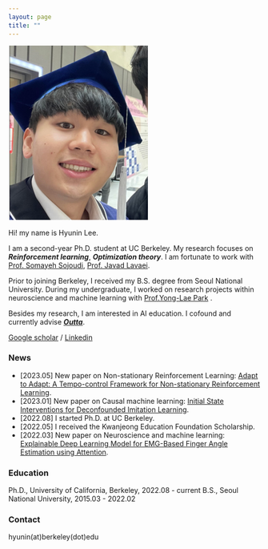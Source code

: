 ```yaml
---
layout: page
title: ""
---
```

![](/assets/hyunin.png)

Hi! my name is Hyunin Lee. 

I am a second-year Ph.D. student at UC Berkeley. My research focuses on ***Reinforcement learning***, ***Optimization theory***. I am fortunate to work with [Prof. Somayeh Sojoudi](https://people.eecs.berkeley.edu/~sojoudi/index.html), [Prof. Javad Lavaei](https://lavaei.ieor.berkeley.edu/).

Prior to joining Berkeley, I received my B.S. degree from Seoul National University. During my undergraduate, I worked on research projects within neuroscience and machine learning with [Prof.Yong-Lae Park](https://softrobotics.snu.ac.kr/) . 

Besides my research, I am interested in AI education. I cofound and currently advise [***Outta***](https://outta.ai/). 

[Google scholar](https://scholar.google.com/citations?user=kHTDu1YAAAAJ&hl=en) / [Linkedin](https://kr.linkedin.com/in/hyunin-lee-539b641b1)

### News 
* [2023.05] New paper on Non-stationary Reinforcement Learning: [Adapt to Adapt: A Tempo-control Framework for
Non-stationary Reinforcement Learning]().
* [2023.01] New paper on Causal machine learning: [Initial State Interventions for Deconfounded Imitation Learning](https://sam.pfrommer.us/wp-content/uploads/2023/03/main.pdf).
* [2022.08] I started Ph.D. at UC Berkeley.
* [2022.05] I received the Kwanjeong Education Foundation Scholarship.
* [2022.03] New paper on Neuroscience and machine learning: [Explainable Deep Learning Model for EMG-Based Finger Angle Estimation using Attention](https://ieeexplore.ieee.org/stamp/stamp.jsp?tp=&arnumber=9829861).

### Education 
Ph.D., University of California, Berkeley, 2022.08 - current
B.S., Seoul National University, 2015.03 - 2022.02

### Contact 
hyunin(at)berkeley(dot)edu
